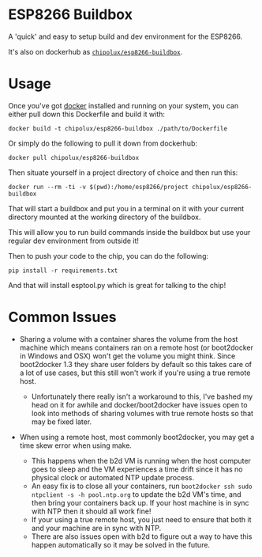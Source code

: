 ESP8266 Buildbox
================

A 'quick' and easy to setup build and dev environment for the ESP8266.

It's also on dockerhub as
[`chipolux/esp8266-buildbox`](https://registry.hub.docker.com/u/chipolux/esp8266-buildbox/).


Usage
=====

Once you've got [docker](https://docs.docker.com/installation/#installation)
installed and running on your system, you can either pull down this Dockerfile
and build it with:

`docker build -t chipolux/esp8266-buildbox ./path/to/Dockerfile`

Or simply do the following to pull it down from dockerhub:

`docker pull chipolux/esp8266-buildbox`

Then situate yourself in a project directory of choice and then run this:

`docker run --rm -ti -v $(pwd):/home/esp8266/project chipolux/esp8266-buildbox`

That will start a buildbox and put you in a terminal on it with your current
directory mounted at the working directory of the buildbox.

This will allow you to run build commands inside the buildbox but use your
regular dev environment from outside it!

Then to push your code to the chip, you can do the following:

`pip install -r requirements.txt`

And that will install esptool.py which is great for talking to the chip!


Common Issues
=============

* Sharing a volume with a container shares the volume from the host machine
    which means containers ran on a remote host (or boot2docker in Windows
    and OSX) won't get the volume you might think. Since boot2docker 1.3
    they share user folders by default so this takes care of a lot of use
    cases, but this still won't work if you're using a true remote host.
    * Unfortunately there really isn't a workaround to this, I've bashed
        my head on it for awhile and docker/boot2docker have issues open
        to look into methods of sharing volumes with true remote hosts so
        that may be fixed later.

* When using a remote host, most commonly boot2docker, you may get a time
    skew error when using make.
    * This happens when the b2d VM is running when the host computer goes to
        sleep and the VM experiences a time drift since it has no physical
        clock or automated NTP update process.
    * An easy fix is to close all your containers, run
        `boot2docker ssh sudo ntpclient -s -h pool.ntp.org` to update the
        b2d VM's time, and then bring your containers back up. If your host
        machine is in sync with NTP then it should all work fine!
    * If your using a true remote host, you just need to ensure that both
        it and your machine are in sync with NTP.
    * There are also issues open with b2d to figure out a way to have
        this happen automatically so it may be solved in the future.
